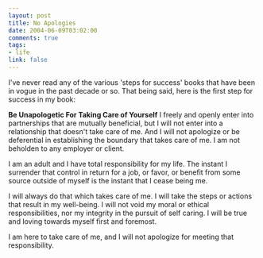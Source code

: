```yaml
--- 
layout: post
title: No Apologies
date: 2004-06-09T03:02:00
comments: true
tags:
- life
link: false
---
```

I've never read any of the various 'steps for success' books that have been in vogue in the past decade or so. That being said, here is the first step for success in my book:

<strong>Be Unapologetic For Taking Care of Yourself</strong>
I freely and openly enter into partnerships that are mutually beneficial, but I will not enter into a relationship that doesn't take care of me. And I will not apologize or be deferential in establishing the boundary that takes care of me. I am not beholden to any employer or client.

I am an adult and I have total responsibility for my life. The instant I surrender that control in return for a job, or favor, or benefit from some source outside of myself is the instant that I cease being me.

I will always do that which takes care of me. I will take the steps or actions that result in my well-being. I will not void my moral or ethical responsibilities, nor my integrity in the pursuit of self caring. I will be true and loving towards myself first and foremost.

I am here to take care of me, and I will not apologize for meeting that responsibility.
